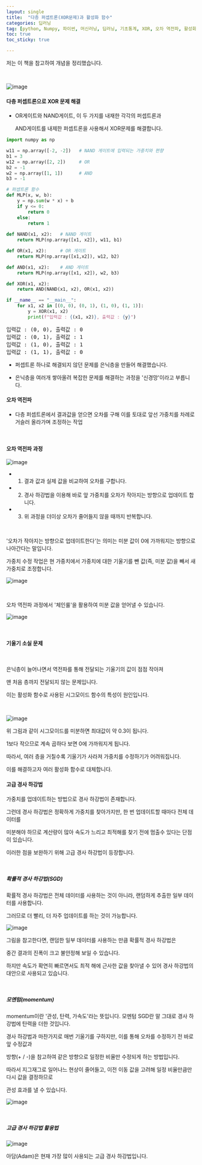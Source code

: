 ```yaml
---
layout: single
title:  "다층 퍼셉트론(XOR문제)과 활성화 함수"
categories: 딥러닝
tag: [python, Numpy, 파이썬, 머신러닝, 딥러닝, 기초통계, XOR, 오차 역전파, 활성화 함수]
toc: true
toc_sticky: true

---
```


<head>
  <style>
    table.dataframe {
      white-space: normal;
      width: 100%;
      height: 240px;
      display: block;
      overflow: auto;
      font-family: Arial, sans-serif;
      font-size: 0.9rem;
      line-height: 20px;
      text-align: center;
      border: 0px !important;
    }

    table.dataframe th {
      text-align: center;
      font-weight: bold;
      padding: 8px;
    }

    table.dataframe td {
      text-align: center;
      padding: 8px;
    }

    table.dataframe tr:hover {
      background: #b8d1f3; 
    }

    .output_prompt {
      overflow: auto;
      font-size: 0.9rem;
      line-height: 1.45;
      border-radius: 0.3rem;
      -webkit-overflow-scrolling: touch;
      padding: 0.8rem;
      margin-top: 0;
      margin-bottom: 15px;
      font: 1rem Consolas, "Liberation Mono", Menlo, Courier, monospace;
      color: $code-text-color;
      border: solid 1px $border-color;
      border-radius: 0.3rem;
      word-break: normal;
      white-space: pre;
    }

  .dataframe tbody tr th:only-of-type {
      vertical-align: middle;
  }

  .dataframe tbody tr th {
      vertical-align: top;
  }

  .dataframe thead th {
      text-align: center !important;
      padding: 8px;
  }

  .page__content p {
      margin: 0 0 0px !important;
  }

  .page__content p > strong {
    font-size: 0.8rem !important;
  }

  </style>
</head>


저는 이 책을 참고하여 개념을 정리했습니다.



<br/>



![image](/assets/images/모두의딥러닝.png)


#### 다층 퍼셉트론으로 XOR 문제 해결



+ OR게이트와 NAND게이트, 이 두 가지를 내재한 각각의 퍼셉트론과    

    AND게이트를 내제한 퍼셉트론을 사용해서 XOR문제를 해결합니다.



```python
import numpy as np

w11 = np.array([-2, -2])   # NAND 게이트에 입력되는 가중치와 편향
b1 = 3
w12 = np.array([2, 2])     # OR
b2 = -1
w2 = np.array([1, 1])      # AND
b3 = -1

# 퍼셉트론 함수
def MLP(x, w, b):
    y = np.sum(w * x) + b
    if y <= 0:
        return 0
    else:
        return 1
    
def NAND(x1, x2):   # NAND 게이트
    return MLP(np.array([x1, x2]), w11, b1)

def OR(x1, x2):     # OR 게이트
    return MLP(np.array([x1,x2]), w12, b2)

def AND(x1, x2):    # AND 게이트
    return MLP(np.array([x1, x2]), w2, b3)

def XOR(x1, x2):
    return AND(NAND(x1, x2), OR(x1, x2))

if __name__ == "__main__":
    for x1, x2 in [(0, 0), (0, 1), (1, 0), (1, 1)]:
        y = XOR(x1, x2)
        print(f"입력값 : {(x1, x2)}, 출력값 : {y}")
```

<pre>
입력값 : (0, 0), 출력값 : 0
입력값 : (0, 1), 출력값 : 1
입력값 : (1, 0), 출력값 : 1
입력값 : (1, 1), 출력값 : 0
</pre>
+ 퍼셉트론 하나로 해결되지 않던 문제를 은닉층을 만들어 해결했습니다.

+ 은닉층을 여러개 쌓아올려 복잡한 문제를 해결하는 과정을 '신경망'이라고 부릅니다.


#### 오차 역전파

+ 다층 퍼셉트론에서 결과값을 얻으면 오차를 구해 이를 토대로 앞선 가중치를 차례로 거슬러 올라가며 조정하는 작업



<br/>



#### 오차 역전파 과정

![image](/assets/images/오차역전파1.png)

+ 1. 결과 값과 실제 값을 비교하여 오차를 구합니다.

+ 2. 경사 하강법을 이용해 바로 앞 가중치를 오차가 작아지는 방향으로 업데이트 합니다.

+ 3. 위 과정을 더이상 오차가 줄어들지 않을 때까지 반복합니다.



<br/>



'오차가 작아지는 방향으로 업데이트한다'는 의미는 미분 값이 0에 가까워지는 방향으로 나아간다는 말입니다.

가중치 수정 작업은 현 가중치에서 가중치에 대한 기울기를 뺀 값(즉, 미분 값)을 빼서 새 가중치로 조정합니다.



![image](/assets/images/오차역전파2.png)



<br/>



오차 역전파 과정에서 '체인룰'을 활용하여 미분 값을 얻어낼 수 있습니다.



![image](/assets/images/체인룰.png)



<br/>







#### 기울기 소실 문제



<br/>



은닉층이 늘어나면서 역전파를 통해 전달되는 기울기의 값이 점점 작아져     

맨 처음 층까지 전달되지 않는 문제입니다.     

이는 활성화 함수로 사용된 시그모이드 함수의 특성이 원인입니다.



<br/>



![image](/assets/images/시그모이드미분.png)



위 그림과 같이 시그모이드를 미분하면 최대값이 약 0.3이 됩니다.    

1보다 작으므로 계속 곱하다 보면 0에 가까워지게 됩니다.    

따라서, 여러 층을 거칠수록 기울기가 사라져 가중치를 수정하기가 어려워집니다.   

이를 해결하고자 여러 활성화 함수로 대체합니다.


#### 고급 경사 하강법



가중치를 업데이트하는 방법으로 경사 하강법이 존재합니다.   

그런데 경사 하강법은 정확하게 가중치를 찾아가지만, 한 번 업데이트할 때마다 전체 데이터를   

미분해야 하므로 계산량이 많아 속도가 느리고 최적해를 찾기 전에 멈출수 있다는 단점이 있습니다.   

이러한 점을 보완하기 위해 고급 경사 하강법이 등장합니다.



<br/>



##### 확률적 경사 하강법(SGD)

확률적 경사 하강법은 전체 데이터를 사용하는 것이 아니라, 랜덤하게 추출한 일부 데이터를 사용합니다.

그러므로 더 빨리, 더 자주 업데이트를 하는 것이 가능합니다.



![image](/assets/images/확률적_경사_하강법.png)



그림을 참고한다면, 랜덤한 일부 데이터를 사용하는 만큼 확률적 경사 하강법은   

중간 결과의 진폭이 크고 불안정해 보일 수 있습니다.   

하지만 속도가 확연히 빠르면서도 최적 해에 근사한 값을 찾아낼 수 있어 경사 하강법의 대안으로 사용되고 있습니다.



<br/>



##### 모멘텀(momentum)

momentum이란 '관성, 탄력, 가속도'라는 뜻입니다. 모멘텀 SGD란 말 그대로 경사 하강법에 탄력을 더한 것입니다.  

경사 하강법과 마찬가지로 매번 기울기를 구하지만, 이를 통해 오차를 수정하기 전 바로 앞 수정값과  

방향(+ / -)을 참고하여 같은 방향으로 일정한 비율만 수정되게 하는 방법입니다.  

따라서 지그재그로 일어나느 현상이 줄어들고, 이전 이동 값을 고려해 일정 비율만큼만 다시 값을 결정하므로  

관성 효과를 낼 수 있습니다.



![image](/assets/images/모멘텀.png)



<br/>



##### 고급 경사 하강법 활용법



![image](/assets/images/활성화함수_테이블.png)



아담(Adam)은 현재 가장 많이 사용되는 고급 경사 하강법입니다.

